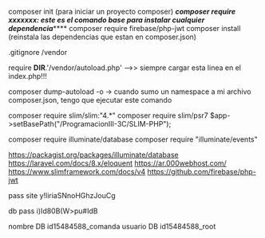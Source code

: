 composer init (para iniciar un proyecto composer)
	*********composer require xxxxxxx: este es el comando base para instalar cualquier dependencia*************
composer require firebase/php-jwt
composer install (reinstala las dependencias que estan en composer.json)

.gitignore /vendor

require __DIR__.'/vendor/autoload.php' -->> siempre cargar esta linea en el index.php!!!

composer dump-autoload -o -> cuando sumo un namespace a mi archivo composer.json, tengo que ejecutar este comando

composer require slim/slim:"4.*"
composer require slim/psr7
$app->setBasePath("/ProgramacionIII-3C/SLIM-PHP");

composer require illuminate/database
composer require "illuminate/events"

https://packagist.org/packages/illuminate/database
https://laravel.com/docs/8.x/eloquent
https://ar.000webhost.com/
https://www.slimframework.com/docs/v4
https://github.com/firebase/php-jwt

pass site y!liriaSNnoHGhzJouCg

db pass i)Id80B(W>pu#IdB

nombre DB id15484588_comanda
usuario DB id15484588_root
